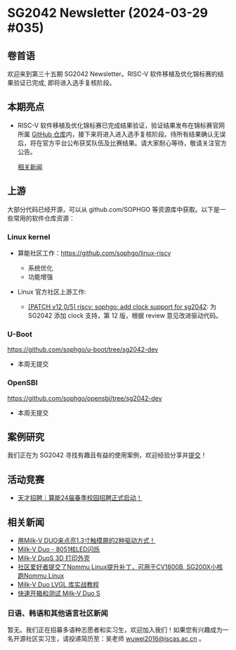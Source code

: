 # SG2042 Newsletter (2024-03-29 #035)

## 卷首语

欢迎来到第三十五期 SG2042 Newsletter。RISC-V 软件移植及优化锦标赛的结果验证已完成, 即将进入选手复核阶段。

## 本期亮点

+ RISC-V 软件移植及优化锦标赛已完成结果验证，验证结果发布在锦标赛官网所属 [GitHub 仓库][repo-lk]内，接下来将进入进入选手复核阶段。待所有结果确认无误后，将在官方平台公布获奖队伍及比赛结果。请大家耐心等待，敬请关注官方公告。

  [repo-lk]:https://github.com/plctlab/rvspoc/tree/main/Results
  [相关新闻](https://mp.weixin.qq.com/s/vnVPMmh1F9eilnVMbE_MBw)

## 上游


大部分代码已经开源，可以从 github.com/SOPHGO 等资源库中获取。以下是一些常用的软件仓库资源：

### Linux kernel

+ 算能社区工作：https://github.com/sophgo/linux-riscv

  +  系统优化
  +  功能增强

+ Linux 官方社区上游工作:

  + [[PATCH v12 0/5] riscv: sophgo: add clock support for sg2042][lk-1]: 为 SG2042 添加 clock 支持，第 12 版，根据 review 意见改进驱动代码。

[lk-1]: https://lore.kernel.org/linux-riscv/cover.1711527932.git.unicorn_wang@outlook.com/

### U-Boot

https://github.com/sophgo/u-boot/tree/sg2042-dev

+ 本周无提交

### OpenSBI

https://github.com/sophgo/opensbi/tree/sg2042-dev 

+ 本周无提交

## 案例研究

我们正在为 SG2042 寻找有趣且有益的使用案例，欢迎经验分享并[提交](https://github.com/sophgocommunity/SG2042-Newsletter/pulls)！

## 活动竞赛

+ [天才招聘｜算能24届春季校园招聘正式启动！][event-1]

[event-1]:https://mp.weixin.qq.com/s/sSfSauh5ttLBcjY_TrkOZQ

## 相关新闻

+ [用Milk-V DUO来点亮1.3寸触摸屏的2种驱动方式！][news-1]
+ [Milk-V Duo - 8051核LED闪烁][news-2]
+ [Milk-V DuoS 3D 打印外壳 ][news-3]
+ [社区爱好者提交了Nommu Linux提升补丁，可用于CV1800B, SG200X小核跑Nommu Linux][news-4]
+ [Milk-V Duo LVGL 库实战教程][news-5]
+ [快速开箱和测试 Milk-V Duo S][news-6]

[news-1]:https://mp.weixin.qq.com/s/D1R5FgWYfHKoRjm5J2Iu1Q
[news-2]:https://community.milkv.io/t/programming-the-8051-step3-8051-only-blinky/1595
[news-3]:https://community.milkv.io/t/milkv-duos-3d-duos-3d-printed-case-version-a/1600
[news-4]:https://lore.kernel.org/linux-riscv/20240325164021.3229-1-jszhang@kernel.org/T/#t
[news-5]:https://www.bilibili.com/video/BV1Mp421m7qJ
[news-6]:https://www.youtube.com/shorts/vG5xVpvK2bI

### 日语、韩语和其他语言社区新闻

暂无。我们正在招募多语种志愿者和实习生，欢迎加入我们！如果您有兴趣成为一名开源社区实习生，请投递简历至：吴老师 [wuwei2016@iscas.ac.cn](mailto:wuwei2016@iscas.ac.cn) 。

